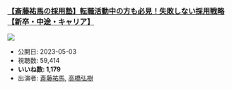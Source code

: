 ### [【斎藤祐馬の採用塾】転職活動中の方も必見！失敗しない採用戦略【新卒・中途・キャリア】](https://www.youtube.com/watch?v=kkPrkQy8LIs)
[![](https://img.youtube.com/vi/kkPrkQy8LIs/sddefault.jpg)](https://www.youtube.com/watch?v=kkPrkQy8LIs)
-   公開日: 2023-05-03
-   視聴数: 59,414
-   **いいね数: 1,179**
-   出演者: [斎藤祐馬](/rehacq_fan/people/斎藤祐馬 "wikilink"), [高橋弘樹](/rehacq_fan/people/高橋弘樹 "wikilink")
